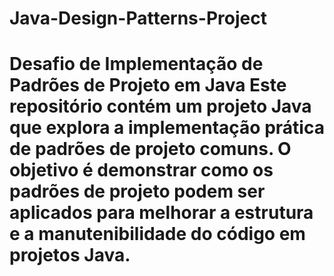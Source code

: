 # Java-Design-Patterns-Project
# Desafio de Implementação de Padrões de Projeto em Java  Este repositório contém um projeto Java que explora a implementação prática de padrões de projeto comuns. O objetivo é demonstrar como os padrões de projeto podem ser aplicados para melhorar a estrutura e a manutenibilidade do código em projetos Java.
